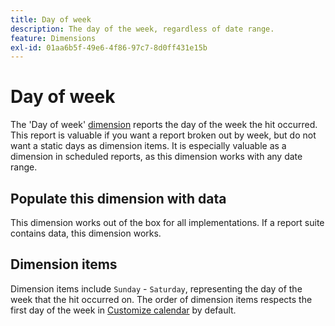 ```yaml
---
title: Day of week
description: The day of the week, regardless of date range.
feature: Dimensions
exl-id: 01aa6b5f-49e6-4f86-97c7-8d0ff431e15b
---
```

# Day of week

The 'Day of week' [dimension](overview.md) reports the day of the week the hit occurred. This report is valuable if you want a report broken out by week, but do not want a static days as dimension items. It is especially valuable as a dimension in scheduled reports, as this dimension works with any date range.

## Populate this dimension with data

This dimension works out of the box for all implementations. If a report suite contains data, this dimension works.

## Dimension items

Dimension items include `Sunday` - `Saturday`, representing the day of the week that the hit occurred on. The order of dimension items respects the first day of the week in [Customize calendar](/help/admin/tools/c-manage-report-suites/c-edit-report-suites/general/custom-calendar.md) by default.
